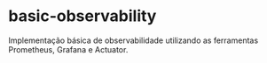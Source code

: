 # basic-observability
Implementação básica de observabilidade utilizando as ferramentas Prometheus, Grafana e Actuator.
